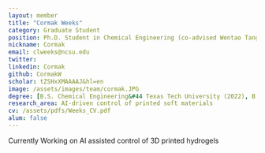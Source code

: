 ```yaml
---
layout: member
title: "Cormak Weeks"
category: Graduate Student
position: Ph.D. Student in Chemical Engineering (co-advised Wentao Tang)
nickname: Cormak
email: clweeks@ncsu.edu
twitter: 
linkedin: Cormak
github: CormakW
scholar: tZSHxXMAAAAJ&hl=en
image: /assets/images/team/cormak.JPG
degree: [B.S. Chemical Engineering&#44 Texas Tech University (2022), B.S. Chemistry&#44 Texas Tech University (2022)] 
research_area: AI-driven control of printed soft materials
cv: /assets/pdfs/Weeks_CV.pdf
alum: false
---
```


Currently Working on AI assisted control of 3D printed hydrogels 
